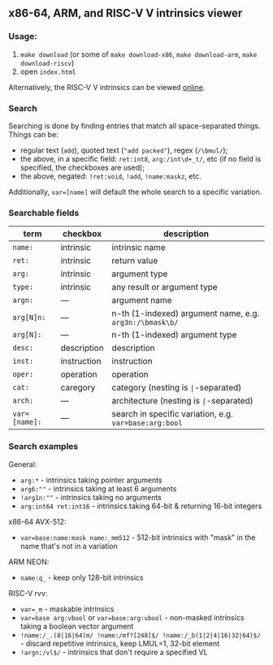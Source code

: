 ## x86-64, ARM, and RISC-V V intrinsics viewer

### Usage:
1. `make download` (or some of `make download-x86`, `make download-arm`, `make download-riscv`)
2. open `index.html`

Alternatively, the RISC-V V intrinsics can be viewed [online](https://dzaima.github.io/intrinsics-viewer).

### Search

Searching is done by finding entries that match all space-separated things. Things can be:

- regular text (`add`), quoted text (`"add packed"`), regex (`/\bmul/`);
- the above, in a specific field: `ret:int8`, `arg:/int\d+_t/`, etc (if no field is specified, the checkboxes are used);
- the above, negated: `!ret:void`, `!add`, `!name:maskz`, etc.

Additionally, `var=[name]` will default the whole search to a specific variation.

### Searchable fields

term          | checkbox    | description
--------------|-------------|-------------
`name:`       | intrinsic   | intrinsic name
`ret:`        | intrinsic   | return value
`arg:`        | intrinsic   | argument type
`type:`       | intrinsic   | any result or argument type
`argn:`       | —           | argument name
`arg[N]n:`    | —           | n-th (1-indexed) argument name, e.g. `arg3n:/\bmask\b/`
`arg[N]:`     | —           | n-th (1-indexed) argument type
`desc:`       | description | description
`inst:`       | instruction | instruction
`oper:`       | operation   | operation
`cat:`        | caregory    | category (nesting is `\|`-separated)
`arch:`       | —           | architecture (nesting is `\|`-separated)
`var=[name]:` | —           | search in specific variation, e.g. `var=base:arg:bool`

### Search examples

General:

- `arg:*` - intrinsics taking pointer arguments
- `arg6:""` - intrinsics taking at least 6 arguments
- `!arg1n:""` - intrinsics taking no arguments
- `arg:int64 ret:int16` - intrinsics taking 64-bit & returning 16-bit integers

x86-64 AVX-512:

- `var=base:name:mask name:_mm512` - 512-bit intrinsics with "mask" in the name that's not in a variation

ARM NEON:

- `name:q_` - keep only 128-bit intrinsics

RISC-V rvv:

- `var=_m` - maskable intrinsics
- `var=base arg:vbool` or `var=base:arg:vbool` - non-masked intrinsics taking a boolean vector argument
- `!name:/_.(8|16|64)m/ !name:/mf?[248]$/ !name:/_b(1|2|4|16|32|64)$/` - discard repetitive intrinsics, keep LMUL=1, 32-bit element
- `!argn:/vl$/` - intrinsics that don't require a specified VL